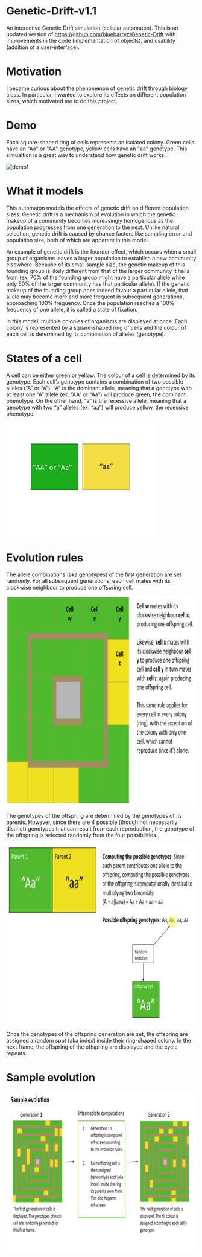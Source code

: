 # Genetic-Drift-v1.1
An interactive Genetic Drift simulation (cellular automaton). This is an updated version of https://github.com/bluebarryz/Genetic-Drift with improvements in the code (implementation of objects), and usability (addition of a user-interface).
<h1>Motivation</h1>
<p>I became curious about the phenomenon of genetic drift through biology class. In particular, I wanted to explore its effects on different population sizes, which motivated me to do this project.</p>
<h1>Demo</h1>
<p>Each square-shaped ring of cells represents an isolated colony. Green cells have an "Aa" or "AA" genotype, yellow cells have an "aa" genotype. This simualtion is a great way to understand how genetic drift works.</p>
<img src="readme/demo1.gif" alt="demo1" width=500 height=500>

<h1>What it models</h1>
<p>This automaton models the effects of genetic drift on different population sizes. Genetic drift is a mechanism of evolution in which the genetic makeup of a community becomes increasingly homogenous as the population progresses from one generation to the next. Unlike natural selection, genetic drift is caused by  chance factors like sampling error and population size, both of which are apparent in this model.</p>

<p>An example of genetic drift is the founder effect, which occurs when a small group of organisms leaves a larger population to establish a new community elsewhere. Because of its small sample size, the genetic makeup of this founding group is likely different from that of the larger community it hails from (ex. 70% of the founding group might have a particular allele while only 50% of the larger community has that particular allele). If the genetic makeup of the founding group does indeed favour a particular allele, that allele may become more and more frequent in subsequent generations, approaching 100% frequency. Once the population reaches a 100% frequency of one allele, it is called a state of fixation.</p>

<p>In this model, multiple colonies of organisms are displayed at once. Each colony is represented by a square-shaped ring of cells and the colour of each cell is determined by its combination of alleles (genotype).</p>

<h1>States of a cell</h1>
<p>A cell can be either green or yellow. The colour of a cell is determined by its genotype. Each cell’s genotype contains a combination of two possible alleles (“A” or “a”). “A” is the dominant allele, meaning that a genotype with at least one “A” allele (ex. “AA” or “Aa”) will produce green, the dominant phenotype. On the other hand, “a” is the recessive allele, meaning that a genotype with two “a” alleles (ex. “aa”) will produce yellow, the recessive phenotype.</p>
<img src="readme/cell states.png" alt="cell states" width=400 height=300>

<h1>Evolution rules</h1>
<p>The allele combinations (aka genotypes) of the first generation are set randomly. For all subsequent generations, each cell mates with its clockwise neighbour to produce one offspring cell.</p>
<img src="readme/evolution rules.PNG" alt="evolution rules" width=784 height=557>

<p>The genotypes of the offspring are determined by the genotypes of its parents. However, since there are 4 possible (though not necessarily distinct) genotypes that can result from each reproduction, the genotype of the offspring is selected randomly from the four possibilities.</p>
<img src="readme/offspring cell.PNG" alt="offspring cell" width=800 height=479>

<p>Once the genotypes of the offspring generation are set, the offspring are assigned a random spot (aka index) inside their ring-shaped colony. In the next frame, the offspring of the offspring are displayed and the cycle repeats.</p>

<h1>Sample evolution</h1>
<img src="readme/sample evo.PNG" alt="sample evo" width=831 height=426>

